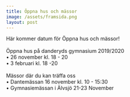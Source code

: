 ```yaml
---
title: Öppna hus och mässor
image: /assets/framsida.png
layout: post
---
```


Här kommer datum för Öppna hus och mässor!
<br>
<br>
Öppna hus på danderyds gymnasium 2019/2020<br>
•	26 november kl. 18 - 20 <br>
•	3 februari kl. 18 -20 <br>
<br>
Mässor där du kan träffa oss<br>
•	Dantemässan 16 november kl. 10 - 15:30 <br>
•	Gymnasiemässan i Älvsjö 21-23 November  <br>
